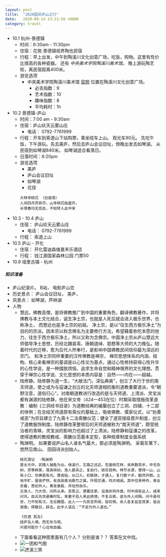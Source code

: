 ```yaml
---
layout: post
title:  "2020国庆庐山之行"
date:   2020-09-14 13:21:50 +0800
category: travel
---
```

- 10.1 杭州-景德镇
  - 时间：6:30am - 11:30pm
  - 住宿：花筑·景德镇视界陶也民宿
  - 行程：早上出发，中午到陶溪川文化创意广场，吃饭，购物。这里有性价比很高的各种瓷器。 还有 *中央美术学院陶溪川美术馆*。 晚上游玩陶艺街，离民宿距离400米。
  - 游览选项
    - 中央美术学院陶溪川美术馆 [官网](http://taoxichuan.com/center_academy.html) 位置在陶溪川文化创意广场。
      - 必去指数：9
      - 艺术指数：10
      - 趣味指数：8
      - 平均耗时：1h
- 10.2 景德镇-庐山
  - 时间：7:00 am - 9:30am
  - 住宿：庐山玖天云雾山庄
    - 电话： 0792-7761999
  - 行程：开车到索道山下站购票，乘坐缆车上山。 观光车90元。 先吃午饭，下午游玩。先去美庐，然后去庐山会议旧址，傍晚出发去如琴湖。 从民宿到如琴湖840米。 如琴湖适合看落日。
  - 日落时间：6:20pm
  - 游览选项
    - 美庐
    - 庐山会议旧址
    - 如琴湖
    - 花径
    ```
    大林寺桃花 （白居易）
    人间四月芳菲尽，山寺桃花始盛开。
    长恨春归无觅处，不知转入此中来
    ```
- 10.3 - 10.4 庐山
  - 住宿： 庐山玖天云雾山庄
    - 电话： 0792-7761999
  - 行程： 索道上山
- 10.5 庐山 - 开化
  - 住宿： 开化雷迪森维嘉禾乐酒店
  - 行程： 钱江源国家森林公园 门票50
- 10.6 瑶里古镇 - 杭州

##### 知识准备

- 庐山纪录片。 B站， 电影庐山恋
- 历史景点： 庐山会议旧址， 美庐， 
- 风景点： 如琴湖，芦林湖
- 人物
  - 慧远，佛教高僧，是将佛教推广到中国的重要角色，翻译佛教著作，并将佛教与本土文化结合，诞生净土宗，也就是人死后就会进入极乐世界，也称净土， 而慧远也是净土宗的初祖。 净土宗，是以“往生西方极乐净土”为目的的宗派。因本宗以称念佛名为主要修行方法，希望藉着弥陀本愿的他力，往生于西方极乐净土，所以又称为念佛宗。中国净土宗从庐山慧远大师倡导净土思想，历经北魏昙鸾、唐朝道绰、慈愍等大师的大力推弘，随着时代的迁移，愈为后代人所奉行，是影响中国佛教民间信仰最为深远的宗门。 和净土宗同样重要的汉传佛教是禅宗， 禅宗思想体系的内涵、结构、核心来看禅宗的基调是以心性论为基点，通过心性修持获得心性升华的心性学说，是一种摆脱烦恼、追求生命自觉和精神境界的文化理想。贯穿于禅宗心性学说、文化思想的本质内容是：自然——内在——超越。
  - 陆修静。陆修静为道一生，“大敞法门，深弘典奥”，创立了大行于世的南天师道，使之成为与寇谦之创立的北天师道相抗衡的道教重要道派，令“朝野注意，道俗归心”。对南朝道教进行改造的是与天师道、上清派、灵宝派都有渊源的陆修静，他在宋文帝（424—453在位）时期采取措施改革道教：编制《三洞经书目录》为道教经典的编纂创立了三洞、四辅、十二部的体例；在总结天师道原有斋仪的基础上，吸收佛教、儒家仪式，以“劝善戒恶”为宗旨建立了九斋十二法斋醮仪范；健全了道官按级晋升制度，创立了道教服饰制度。陆修静改革整顿后的天师道被称为“南天师道”，颇受统治者的青睐，灵宝派的影响力也超过了上清派。陆修静和寇谦之的改革，使得道教的教规教戒、斋醮仪范基本定型，各种规章制度全面系统
  - 陶渊明。 如果要说庐山名人谁名气最大，那必须是陶渊明。 采菊东篱下，悠然见南山。 田园诗派创始人。 
    ```
    桃花源记  -陶渊明
    晋太元中，武陵人捕鱼为业。缘溪行，忘路之远近。忽逢桃花林，夹岸数百步，中无杂树，芳草鲜美，落英缤纷。渔人甚异之，复前行，欲穷其林。林尽水源，便得一山，山有小口，仿佛若有光。便舍船，从口入。初极狭，才通人。复行数十步，豁然开朗。土地平旷，屋舍俨然，有良田美池桑竹之属。阡陌交通，鸡犬相闻。其中往来种作，男女衣着，悉如外人。黄发垂髫，并怡然自乐。
    见渔人，乃大惊，问所从来。具答之。便要还家，设酒杀鸡作食。村中闻有此人，咸来问讯。自云先世避秦时乱，率妻子邑人来此绝境，不复出焉，遂与外人间隔。问今是何世，乃不知有汉，无论魏晋。此人一一为具言所闻，皆叹惋。余人各复延至其家，皆出酒食。停数日，辞去。此中人语云：“不足为外人道也。”

    《饮酒 其五》
    结庐在人境，而无车马喧。
    问君何能尔？心远地自偏。
    ```
  - 下面看看这种图里面有几个人？ 分别是谁？？ 答案在文中找。  
  - ![一团和气图](http://wlmq.lxfstudio.com/UploadFiles/FCK/2014-09/201409272H66F46JR0.png)
  - ![虎溪三笑](http://dingyue.ws.126.net/vNZX=QgHIdyFZMGQepv2OnjnwQ0T1=TtNfeUjje5BtGc11482904614016compressflag.jpg)
